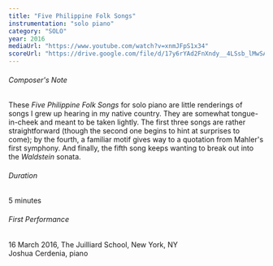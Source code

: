 ```yaml
---
title: "Five Philippine Folk Songs"
instrumentation: "solo piano"
category: "SOLO"
year: 2016
mediaUrl: "https://www.youtube.com/watch?v=xnmJFpS1x34"
scoreUrl: "https://drive.google.com/file/d/17y6rYAd2FnXndy__4LSsb_lMwSA1ff9G/view?usp=sharing"
---
```




###### Composer's Note

These _Five Philippine Folk Songs_ for solo piano are little renderings of songs I grew up hearing in my native country. They are somewhat tongue-in-cheek and meant to be taken lightly. The first three songs are rather straightforward (though the second one begins to hint at surprises to come); by the fourth, a familiar motif gives way to a quotation from Mahler's first symphony. And finally, the fifth song keeps wanting to break out into the _Waldstein_ sonata.

###### Duration

5 minutes

###### First Performance

16 March 2016, The Juilliard School, New York, NY\
Joshua Cerdenia, piano